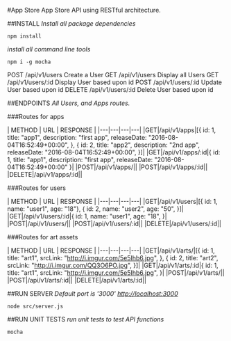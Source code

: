 #App Store
App Store API using RESTful architecture.

##INSTALL
*Install all package dependencies*
```
npm install
```

*install all command line tools*
```
npm i -g mocha
```

POST /api/v1/users
Create a User
GET /api/v1/users
Display all Users
GET /api/v1/users/:id
Display User based upon id
POST /api/v1/users/:id
Update User based upon id
DELETE  /api/v1/users/:id
Delete User based upon id

##ENDPOINTS
*All Users, and Apps routes.*

###Routes for apps

| METHOD | URL | RESPONSE |
|---|---|---|---|
|GET|/api/v1/apps|[{ id: 1, title: "app1", description: "first app", releaseDate: "2016-08-04T16:52:49+00:00", }, { id: 2, title: "app2", description: "2nd app", releaseDate: "2016-08-04T16:52:49+00:00", }]|
|GET|/api/v1/apps/:id|{ id: 1, title: "app1", description: "first app", releaseDate: "2016-08-04T16:52:49+00:00" }|
|POST|/api/v1/apps/||
|POST|/api/v1/apps/:id||
|DELETE|/api/v1/apps/:id||

###Routes for users

| METHOD | URL | RESPONSE |
|---|---|---|---|
|GET|/api/v1/users|[{ id: 1, name: "user1", age: "18"}, { id: 2, name: "user2", age: "50", }]|
|GET|/api/v1/users/:id|{ id: 1, name: "user1", age: "18", }|
|POST|/api/v1/users/||
|POST|/api/v1/users/:id||
|DELETE|/api/v1/users/:id||

###Routes for art assets

| METHOD | URL | RESPONSE |
|---|---|---|---|
|GET|/api/v1/arts/|[{ id: 1, title: "art1", srcLink: "http://i.imgur.com/5e5Ihb6.jpg", }, { id: 2, title: "art2", srcLink: "http://i.imgur.com/QQ3O6PO.jpg", }]|
|GET|/api/v1/arts/:id|{ id: 1, title: "art1", srcLink: "http://i.imgur.com/5e5Ihb6.jpg", }|
|POST|/api/v1/arts/||
|POST|/api/v1/arts/:id||
|DELETE|/api/v1/arts/:id||

##RUN SERVER
*Default port is '3000' [http://localhost:3000](http://localhost:3000)*

```
node src/server.js
```

##RUN UNIT TESTS
*run unit tests to test API functions*
```
mocha
```

